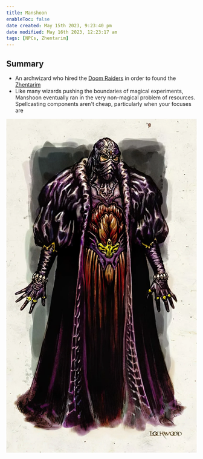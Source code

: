 ```yaml
---
title: Manshoon
enableToc: false
date created: May 15th 2023, 9:23:40 pm
date modified: May 16th 2023, 12:23:17 am
tags: [NPCs, Zhentarim]
---
```

## Summary
- An archwizard who hired the [Doom Raiders](content/Factions/Doom%20Raiders.md) in order to found the [Zhentarim](content/Factions/Zhentarim.md)
- Like many wizards pushing the boundaries of magical experiments, Manshoon eventually ran in the very non-magical problem of resources. Spellcasting components aren't cheap, particularly when your focuses are

![](attachments/Pasted%20image%2020230515212419.png)

